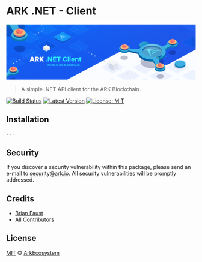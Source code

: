 # ARK .NET - Client

<p align="center">
    <img src="https://github.com/ArkEcosystem/dotnet-client/blob/master/banner.png" />
</p>

> A simple .NET API client for the ARK Blockchain.

[![Build Status](https://img.shields.io/travis/ArkEcosystem/dotnet-client/master.svg?style=flat-square)](https://travis-ci.org/ArkEcosystem/dotnet-client)
[![Latest Version](https://img.shields.io/github/release/ArkEcosystem/dotnet-client.svg?style=flat-square)](https://github.com/ArkEcosystem/dotnet-client/releases)
[![License: MIT](https://img.shields.io/badge/License-MIT-yellow.svg)](https://opensource.org/licenses/MIT)

## Installation

```bash
...
```

## Security

If you discover a security vulnerability within this package, please send an e-mail to security@ark.io. All security vulnerabilities will be promptly addressed.

## Credits

- [Brian Faust](https://github.com/faustbrian)
- [All Contributors](../../../../contributors)

## License

[MIT](LICENSE) © [ArkEcosystem](https://ark.io)
